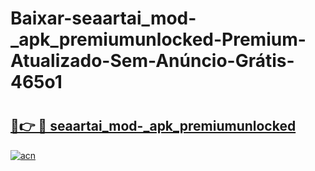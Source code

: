 # Baixar-seaartai_mod-_apk_premiumunlocked-Premium-Atualizado-Sem-Anúncio-Grátis-465o1

# <h2><a href="https://48g16z.esa.edu.pl?src=seaartai_mod-_apk_premiumunlocked&ref=465o1">🔗👉 🔴 seaartai_mod-_apk_premiumunlocked</a></h2>

[![acn](https://github.com/user-attachments/assets/0f9c940e-d8b0-45ae-aac7-cd30a18b3e1c)](https://48g16z.esa.edu.pl?src=seaartai_mod-_apk_premiumunlocked&ref=465o1)

